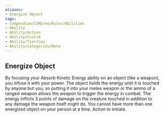 ```yaml
---
aliases:
- Energize Object
tags:
- Compendium/CSRD/en/Rules/Abilities
- Ability
- Ability/Action
- Ability/Cost/0
- Ability/Tier/Low
- Ability/Categories/Meta
---
```


  
## Energize Object  
By focusing your Absorb Kinetic Energy ability on an object (like a weapon), you infuse it with your power. The object holds the energy until it is touched by anyone but you, so putting it into your melee weapon or the ammo of a ranged weapon allows the weapon to trigger the energy in combat. The energy inflicts 3 points of damage on the creature touched in addition to any damage the weapon itself might do. You cannot have more than one energized object on your person at a time. Action to initiate.